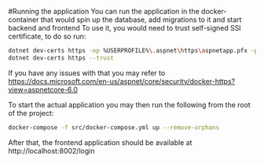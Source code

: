 #Running the application
You can run the application in the docker-container that would spin up the database, add migrations to it and start backend and frontend
To use it, you would need to trust self-signed SSl certificate, to do so run:
```bash
dotnet dev-certs https -ep %USERPROFILE%\.aspnet\https\aspnetapp.pfx -p password
dotnet dev-certs https --trust
```
If you have any issues with that you may refer to https://docs.microsoft.com/en-us/aspnet/core/security/docker-https?view=aspnetcore-6.0

To start the actual application you may then run the following from the root of the project:
```bash
docker-compose -f src/docker-compose.yml up --remove-orphans
```
After that, the frontend application should be available at http://localhost:8002/login